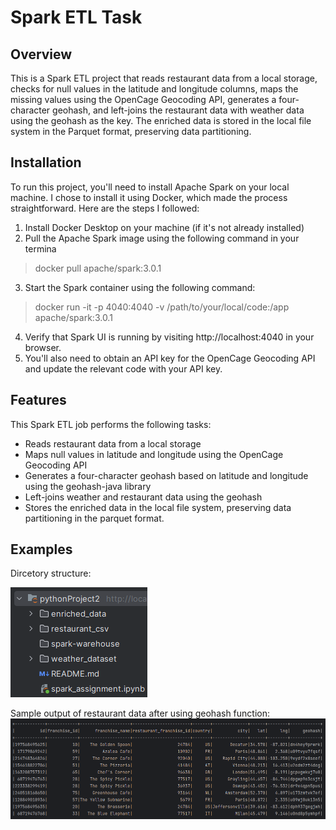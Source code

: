 # Spark ETL Task

## Overview
This is a Spark ETL project that reads restaurant data from a local storage, checks for null values in the latitude and 
longitude columns, maps the missing values using the OpenCage Geocoding API, generates a four-character geohash, and 
left-joins the restaurant data with weather data using the geohash as the key. The enriched data is stored in the local 
file system in the Parquet format, preserving data partitioning.

## Installation
To run this project, you'll need to install Apache Spark on your local machine. I chose to install it using Docker, which made the process straightforward. Here are the steps I followed:

1. Install Docker Desktop on your machine (if it's not already installed)
2. Pull the Apache Spark image using the following command in your termina
> docker pull apache/spark:3.0.1
3. Start the Spark container using the following command:
> docker run -it -p 4040:4040 -v /path/to/your/local/code:/app apache/spark:3.0.1
4. Verify that Spark UI is running by visiting http://localhost:4040 in your browser.
5. You'll also need to obtain an API key for the OpenCage Geocoding API and update the relevant code with your API key.

## Features
This Spark ETL job performs the following tasks:
- Reads restaurant data from a local storage
- Maps null values in latitude and longitude using the OpenCage Geocoding API
- Generates a four-character geohash based on latitude and longitude using the geohash-java library
- Left-joins weather and restaurant data using the geohash
- Stores the enriched data in the local file system, preserving data partitioning in the parquet format.

## Examples

Dircetory structure:

![screenshot](img.png)

Sample output of restaurant data after using geohash function:
![screenshot](img_1.png)